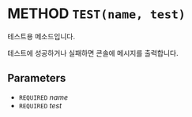 # METHOD `TEST(name, test)`
테스트용 메소드입니다.

테스트에 성공하거나 실패하면 콘솔에 메시지를 출력합니다.

## Parameters
* `REQUIRED` *name*
* `REQUIRED` *test*
